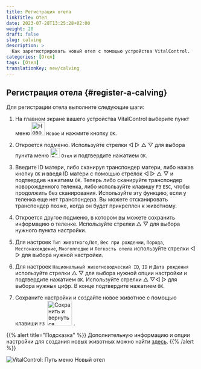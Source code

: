 ```yaml
---
title: Регистрация отела
linkTitle: Отел
date: 2023-07-28T13:25:28+02:00
weight: 20
draft: false
slug: calving
description: >
  Как зарегистрировать новый отел с помощью устройства VitalControl.
categories: [Отел]
tags: [Отел]
translationKey: new/calving
---
```

## Регистрация отела {#register-a-calving}

Для регистрации отела выполните следующие шаги:

1. На главном экране вашего устройства VitalControl выберите пункт меню <img src="/icons/main/new-animal.svg" width="35" align="bottom" alt="Новое животное" /> `Новое` и нажмите кнопку `OK`.

2. Откроется подменю. Используйте стрелки ◁ ▷ △ ▽ для выбора пункта меню <img src="/icons/actions/calving.svg" width="25" align="bottom" alt="Отел" /> `Отел` и подтвердите нажатием `OK`.

3. Введите ID матери, либо сканируя транспондер матери, либо нажав кнопку `OK` и введя ID матери с помощью стрелок ◁ ▷ △ ▽ и подтвердив нажатием `OK`. Теперь либо сканируйте транспондер новорожденного теленка, либо используйте клавишу `F3` `ESC`, чтобы продолжить без сканирования. Используйте эту функцию, если у теленка еще нет транспондера. Вы можете отсканировать транспондер позже, когда он будет прикреплен к животному.

4. Откроется другое подменю, в котором вы можете сохранить информацию о теленке. Используйте стрелки △ ▽ для выбора нужного пункта настройки.

5. Для настроек `Тип животного`,`Пол`, `Вес при рождении`, `Порода`, `Местонахождение`, `Многоплодие` и `Легкость отела` используйте стрелки ◁ ▷ для выбора нужной настройки.

6. Для настроек `Национальный животноводческий ID`, `ID` и `Дата рождения` используйте стрелки △ ▽ для выбора нужной опции настройки и подтвердите нажатием `OK`. Используйте стрелки △ ▽◁ ▷ для выбора нужных цифр. В конце подтвердите нажатием `OK`.

7. Сохраните настройки и создайте новое животное с помощью клавиши `F3` &nbsp;<img src="/icons/footer/save_exit.svg" width="65" align="bottom" alt="Сохранить и вернуться" />&nbsp;.

{{% alert title="Подсказка" %}}
Дополнительную информацию и опции настройки для создания новых животных можно найти [здесь](../../settings/animal-registration/).
{{% /alert %}}

![VitalControl: Путь меню Новый отел](../images/calving.png "Регистрация отела")
